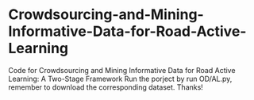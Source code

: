 # Crowdsourcing-and-Mining-Informative-Data-for-Road-Active-Learning
Code for Crowdsourcing and Mining Informative Data for  Road Active Learning: A Two-Stage Framework
Run the porject by run OD/AL.py, remember to download the corresponding dataset. Thanks!
